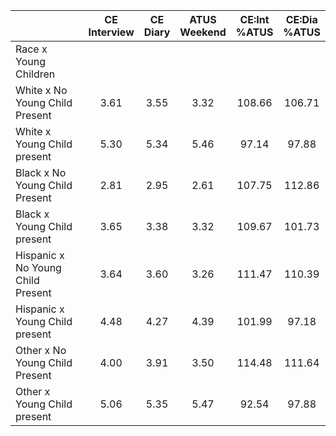 
|                      | CE<br>Interview |  CE<br>Diary | ATUS<br>Weekend | CE:Int<br>%ATUS | CE:Dia<br>%ATUS |
| -------------------- | :----------: | :----------: | :----------: | :----------: | :----------: |
| Race x Young Children |              |              |              |              |              |
| White x No Young Child Present |         3.61 |         3.55 |         3.32 |       108.66 |       106.71 |
| White x Young Child present |         5.30 |         5.34 |         5.46 |        97.14 |        97.88 |
| Black x No Young Child Present |         2.81 |         2.95 |         2.61 |       107.75 |       112.86 |
| Black x Young Child present |         3.65 |         3.38 |         3.32 |       109.67 |       101.73 |
| Hispanic x No Young Child Present |         3.64 |         3.60 |         3.26 |       111.47 |       110.39 |
| Hispanic x Young Child present |         4.48 |         4.27 |         4.39 |       101.99 |        97.18 |
| Other x No Young Child Present |         4.00 |         3.91 |         3.50 |       114.48 |       111.64 |
| Other x Young Child present |         5.06 |         5.35 |         5.47 |        92.54 |        97.88 |


